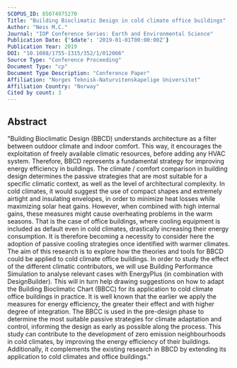 ```yaml
---
SCOPUS_ID: 85074975270
Title: "Building Bioclimatic Design in cold climate office buildings"
Author: "Ness M.C."
Journal: "IOP Conference Series: Earth and Environmental Science"
Publication Date: {'$date': '2019-01-01T00:00:00Z'}
Publication Year: 2019
DOI: "10.1088/1755-1315/352/1/012066"
Source Type: "Conference Proceeding"
Document Type: "cp"
Document Type Description: "Conference Paper"
Affiliation: "Norges Teknisk-Naturvitenskapelige Universitet"
Affiliation Country: "Norway"
Cited by count: 3
---
```


## Abstract
"Building Bioclimatic Design (BBCD) understands architecture as a filter between outdoor climate and indoor comfort. This way, it encourages the exploitation of freely available climatic resources, before adding any HVAC system. Therefore, BBCD represents a fundamental strategy for improving energy efficiency in buildings. The climate / comfort comparison in building design determines the passive strategies that are most suitable for a specific climatic context, as well as the level of architectural complexity. In cold climates, it would suggest the use of compact shapes and extremely airtight and insulating envelopes, in order to minimize heat losses while maximizing solar heat gains. However, when combined with high internal gains, these measures might cause overheating problems in the warm seasons. That is the case of office buildings, where cooling equipment is included as default even in cold climates, drastically increasing their energy consumption. It is therefore becoming a necessity to consider here the adoption of passive cooling strategies once identified with warmer climates. The aim of this research is to explore how the theories and tools for BBCD could be applied to cold climate office buildings. In order to study the effect of the different climatic contributors, we will use Building Performance Simulation to analyse relevant cases with EnergyPlus (in combination with DesignBuilder). This will in turn help drawing suggestions on how to adapt the Building Bioclimatic Chart (BBCC) for its application to cold climate office buildings in practice. It is well known that the earlier we apply the measures for energy efficiency, the greater their effect and with higher degree of integration. The BBCC is used in the pre-design phase to determine the most suitable passive strategies for climate adaptation and control, informing the design as early as possible along the process. This study can contribute to the development of zero emission neighbourhoods in cold climates, by improving the energy efficiency of their buildings. Additionally, it complements the existing research in BBCD by extending its application to cold climates and office buildings."
